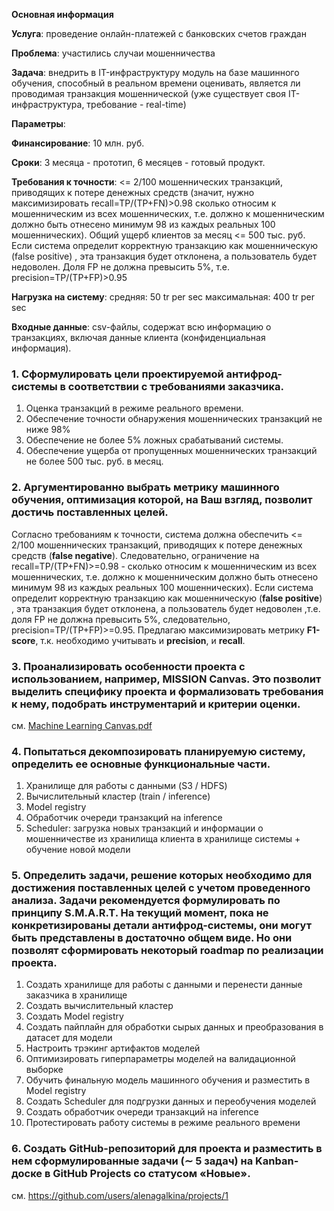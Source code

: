**Основная информация**

**Услуга**: проведение онлайн-платежей с банковских счетов граждан

**Проблема**: участились случаи мошенничества

**Задача**: внедрить в IT-инфраструктуру модуль на базе машинного обучения, способный в реальном времени оценивать, является ли проводимая транзакция мошеннической (уже существует своя IT-инфраструктура, требование - real-time)

**Параметры**:

**Финансирование**: 10 млн. руб.

**Сроки**: 3 месяца - прототип, 6 месяцев - готовый продукт.

**Требования к точности**:
<= 2/100 мошеннических транзакций, приводящих к потере денежных средств (значит, нужно максимизировать recall=TP/(TP+FN)>0.98 сколько относим к мошенническим из всех мошеннических, т.е. должно к мошенническим должно быть отнесено минимум 98 из каждых реальных 100 мошеннических).
Общий ущерб клиентов за месяц <= 500 тыс. руб.
Если система определит корректную транзакцию как мошенническую (false positive) , эта транзакция будет отклонена, а пользователь будет недоволен. Доля FP не должна превысить 5%, т.е. precision=TP/(TP+FP)>0.95

**Нагрузка на систему**:
средняя: 50 tr per sec
максимальная: 400 tr per sec

**Входные данные**:
csv-файлы, содержат всю информацию о транзакциях, включая данные клиента (конфиденциальная информация).


### 1. Сформулировать цели проектируемой антифрод-системы в соответствии с требованиями заказчика.
1. Оценка транзакций в режиме реального времени.
2. Обеспечение точности обнаружения мошеннических транзакций не ниже 98% 
3. Обеспечение не более 5% ложных срабатываний системы.
4. Обеспечение ущерба от пропущенных мошеннических транзакций не более 500 тыс. руб. в месяц.

### 2. Аргументированно выбрать метрику машинного обучения, оптимизация которой, на Ваш взгляд, позволит достичь поставленных целей.
Согласно требованиям к точности, система должна обеспечить <= 2/100 мошеннических транзакций, приводящих к потере денежных средств (**false negative**). Следовательно, ограничение на recall=TP/(TP+FN)>=0.98 - сколько относим к мошенническим из всех мошеннических, т.е. должно к мошенническим должно быть отнесено минимум 98 из каждых реальных 100 мошеннических).
Если система определит корректную транзакцию как мошенническую (**false positive**) , эта транзакция будет отклонена, а пользователь будет недоволен ,т.е. доля FP не должна превысить 5%, следовательно, precision=TP/(TP+FP)>=0.95.
Предлагаю максимизировать метрику **F1-score**, т.к. необходимо учитывать и **precision**, и **recall**.

### 3. Проанализировать особенности проекта с использованием, например, MISSION Canvas. Это позволит выделить специфику проекта и формализовать требования к нему, подобрать инструментарий и критерии оценки.
см. [Machine Learning Canvas.pdf](https://github.com/alenagalkina/fraud-detection/blob/main/Machine%20Learning%20Canvas.pdf)

### 4. Попытаться декомпозировать планируемую систему, определить ее основные функциональные части.

1. Хранилище для работы с данными (S3 / HDFS)
2. Вычислительный кластер (train / inference)
3. Model registry
4. Обработчик очереди транзакций на inference
5. Scheduler: загрузка новых транзакций и информации о мошенничестве из хранилища клиента в хранилище системы + обучение новой модели


### 5. Определить задачи, решение которых необходимо для достижения поставленных целей с учетом проведенного анализа. Задачи рекомендуется формулировать по принципу S.M.A.R.T. На текущий момент, пока не конкретизированы детали антифрод-системы, они могут быть представлены в достаточно общем виде. Но они позволят сформировать некоторый roadmap по реализации проекта.

1. Создать хранилище для работы с данными и перенести данные заказчика в хранилище
2. Создать вычислительный кластер
3. Создать Model registry
4. Создать пайплайн для обработки сырых данных и преобразования в датасет для модели
5. Настроить трэкинг артифактов моделей
6. Оптимизировать гиперпараметры моделей на валидационной выборке
7. Обучить финальную модель машинного обучения и разместить в Model registry
8. Создать Scheduler для подгрузки данных и переобучения моделей
9. Создать обработчик очереди транзакций на inference
10. Протестировать работу системы в режиме реального времени

### 6. Создать GitHub-репозиторий для проекта и разместить в нем сформулированные задачи (∼ 5 задач) на Kanban-доске в GitHub Projects со статусом «Новые».

см. https://github.com/users/alenagalkina/projects/1
